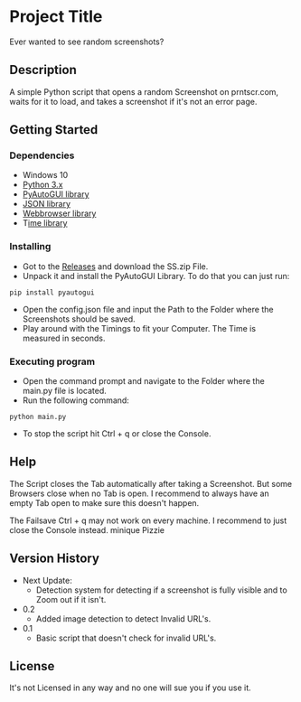 # Project Title

Ever wanted to see random screenshots?

## Description

A simple Python script that opens a random Screenshot on prntscr.com, waits for it to load, and takes a screenshot if it's not an error page.

## Getting Started

### Dependencies

* Windows 10
* [Python 3.x]([https://www.python.org/downloads/])
* [PyAutoGUI library]([https://pypi.org/project/PyAutoGUI/])
* [JSON library]([https://docs.python.org/3/library/json.html])
* [Webbrowser library]([https://docs.python.org/3/library/webbrowser.html])
* T[ime library]([https://docs.python.org/3/library/time.html])

### Installing

* Got to the [Releases]([https://github.com/Darkylt/Screenshot-Searcher/releases]) and download the SS.zip File.
* Unpack it and install the PyAutoGUI Library. To do that you can just run:
```
pip install pyautogui
```
* Open the config.json file and input the Path to the Folder where the Screenshots should be saved.
* Play around with the Timings to fit your Computer. The Time is measured in seconds.

### Executing program

* Open the command prompt and navigate to the Folder where the main.py file is located.
* Run the following command:
```
python main.py
```
* To stop the script hit Ctrl + q or close the Console.

## Help

The Script closes the Tab automatically after taking a Screenshot.
But some Browsers close when no Tab is open.
I recommend to always have an empty Tab open to make sure this doesn't happen.

The Failsave Ctrl + q may not work on every machine.
I recommend to just close the Console instead.
minique Pizzie  

## Version History
* Next Update:
    * Detection system for detecting if a screenshot is fully visible and to Zoom out if it isn't.
* 0.2
    * Added image detection to detect Invalid URL's.
* 0.1
    * Basic script that doesn't check for invalid URL's.

## License

It's not Licensed in any way and no one will sue you if you use it.
